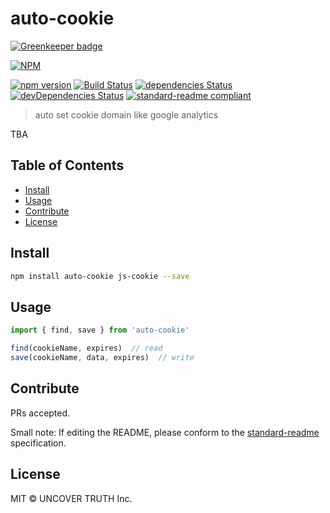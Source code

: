 # auto-cookie

[![Greenkeeper badge](https://badges.greenkeeper.io/uncovertruth/auto-cookie.svg)](https://greenkeeper.io/)

 [![NPM](https://nodei.co/npm-dl/auto-cookie.png?months=6)](https://nodei.co/npm/auto-cookie/)

[![npm version][npm-image]][npm-url] [![Build Status][travis-image]][travis-url] [![dependencies Status](https://david-dm.org/uncovertruth/auto-cookie/status.svg)](https://david-dm.org/uncovertruth/auto-cookie) [![devDependencies Status](https://david-dm.org/uncovertruth/auto-cookie/dev-status.svg)](https://david-dm.org/uncovertruth/auto-cookie?type=dev) [![standard-readme compliant](https://img.shields.io/badge/standard--readme-OK-green.svg?style=flat-square)](https://github.com/RichardLitt/standard-readme)

> auto set cookie domain like google analytics

TBA

## Table of Contents

- [Install](#install)
- [Usage](#usage)
- [Contribute](#contribute)
- [License](#license)

## Install

```sh
npm install auto-cookie js-cookie --save
```

## Usage

```js
import { find, save } from 'auto-cookie'

find(cookieName, expires)  // read
save(cookieName, data, expires)  // write
```

## Contribute

PRs accepted.

Small note: If editing the README, please conform to the [standard-readme](https://github.com/RichardLitt/standard-readme) specification.

## License

MIT © UNCOVER TRUTH Inc.

[npm-image]: https://badge.fury.io/js/auto-cookie.svg
[npm-url]: https://www.npmjs.com/package/auto-cookie
[travis-image]: https://travis-ci.org/uncovertruth/auto-cookie.svg?branch=master
[travis-url]: https://travis-ci.org/uncovertruth/auto-cookie
